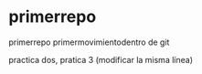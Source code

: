 # primerrepo
primerrepo
primermovimientodentro de git


practica dos, pratica 3 (modificar la misma línea)
